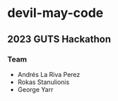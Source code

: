 # devil-may-code
## 2023 GUTS Hackathon
### Team
* Andrés La Riva Perez
* Rokas Stanulionis
* George Yarr
